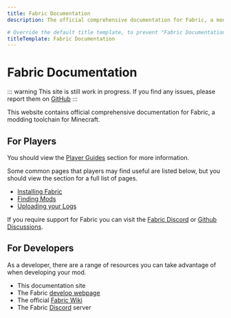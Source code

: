 ```yaml
---
title: Fabric Documentation
description: The official comprehensive documentation for Fabric, a modding toolchain for Minecraft.

# Override the default title template, to prevent "Fabric Documentation | Fabric Documentation" as the title
titleTemplate: Fabric Documentation
---
```


# Fabric Documentation

::: warning
This site is still work in progress. If you find any issues, please report them on [GitHub](https://github.com/FabricMC/fabric-docs)
:::

This website contains official comprehensive documentation for Fabric, a modding toolchain for Minecraft.

## For Players

You should view the [Player Guides](./players/index.md) section for more information.

Some common pages that players may find useful are listed below, but you should view the section for a full list of pages.

- [Installing Fabric](./players/installing-fabric.md)
- [Finding Mods](./players/finding-mods.md)
- [Uploading your Logs](./players/troubleshooting/uploading-logs.md)

If you require support for Fabric you can visit the [Fabric Discord](https://discord.gg/v6v4pMv) or [Github Discussions](https://github.com/orgs/FabricMC/discussions).

## For Developers

As a developer, there are a range of resources you can take advantage of when developing your mod.

- This documentation site
- The Fabric [develop webpage](https://fabricmc.net/develop)
- The official [Fabric Wiki](https://fabricmc.net/wiki)
- The Fabric [Discord](https://discord.gg/v6v4pMv) server
